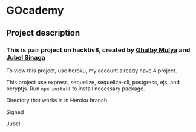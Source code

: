 # GOcademy

## Project description

### This is pair project on hacktiv8, created by [Qhalby Mulya](https://github.com/qhalbym) and [Jubel Sinaga](https://github.com/Jubel13)

To view this project, use heroku, my account already have 4 project.

This project use express, sequelize, sequelize-cli, postgress, ejs, and bcryptjs. Run `npm install` to install necessary package.

Directory that works is in Heroku branch

Signed

Jubel
